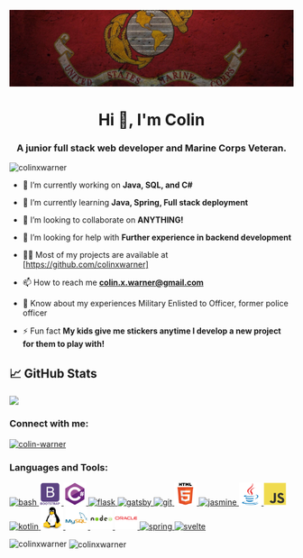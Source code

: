 
![Marine Corps Flag header](IMG/USMC-header.jpg "Semper Fidelis")
<h1 align="center">Hi 👋, I'm Colin</h1>
<h3 align="center">A junior full stack web developer and Marine Corps Veteran.</h3>

<p align="left"> <img src="https://komarev.com/ghpvc/?username=colinxwarner&label=Profile%20views&color=0e75b6&style=flat" alt="colinxwarner" /> </p>

- 🔭 I’m currently working on **Java, SQL, and C#**

- 🌱 I’m currently learning **Java, Spring, Full stack deployment**

- 👯 I’m looking to collaborate on **ANYTHING!**

- 🤝 I’m looking for help with **Further experience in backend development**

- 👨‍💻 Most of my projects are available at [https://github.com/colinxwarner]

- 📫 How to reach me **colin.x.warner@gmail.com**

- 📄 Know about my experiences Military Enlisted to Officer, former police officer

- ⚡ Fun fact **My kids give me stickers anytime I develop a new project for them to play with!**

## &#x1f4c8; GitHub Stats

<a href="https://github.com/colinxwarner/colinxwarner">
  <img align="center" src="https://github-readme-stats.vercel.app/api/top-langs/?username=colinxwarner&hide=tex&title_color=ffffff&text_color=c9cacc&icon_color=2bbc8a&bg_color=1d1f21" />
</a>

<h3 align="left">Connect with me:</h3>
<p align="left">
<a href="https://linkedin.com/in/colin-warner" target="blank"><img align="center" src="https://cdn.jsdelivr.net/npm/simple-icons@3.0.1/icons/linkedin.svg" alt="colin-warner" height="30" width="40" /></a>
</p>

<h3 align="left">Languages and Tools:</h3>
<p align="left"> <a href="https://www.gnu.org/software/bash/" target="_blank"> <img src="https://www.vectorlogo.zone/logos/gnu_bash/gnu_bash-icon.svg" alt="bash" width="40" height="40"/> </a> <a href="https://getbootstrap.com" target="_blank"> <img src="https://raw.githubusercontent.com/devicons/devicon/master/icons/bootstrap/bootstrap-plain-wordmark.svg" alt="bootstrap" width="40" height="40"/> </a> <a href="https://www.w3schools.com/cs/" target="_blank"> <img src="https://raw.githubusercontent.com/devicons/devicon/master/icons/csharp/csharp-original.svg" alt="csharp" width="40" height="40"/> </a> <a href="https://flask.palletsprojects.com/" target="_blank"> <img src="https://www.vectorlogo.zone/logos/pocoo_flask/pocoo_flask-icon.svg" alt="flask" width="40" height="40"/> </a> <a href="https://www.gatsbyjs.com/" target="_blank"> <img src="https://www.vectorlogo.zone/logos/gatsbyjs/gatsbyjs-icon.svg" alt="gatsby" width="40" height="40"/> </a> <a href="https://git-scm.com/" target="_blank"> <img src="https://www.vectorlogo.zone/logos/git-scm/git-scm-icon.svg" alt="git" width="40" height="40"/> </a> <a href="https://www.w3.org/html/" target="_blank"> <img src="https://raw.githubusercontent.com/devicons/devicon/master/icons/html5/html5-original-wordmark.svg" alt="html5" width="40" height="40"/> </a> <a href="https://jasmine.github.io/" target="_blank"> <img src="https://www.vectorlogo.zone/logos/jasmine/jasmine-icon.svg" alt="jasmine" width="40" height="40"/> </a> <a href="https://www.java.com" target="_blank"> <img src="https://raw.githubusercontent.com/devicons/devicon/master/icons/java/java-original.svg" alt="java" width="40" height="40"/> </a> <a href="https://developer.mozilla.org/en-US/docs/Web/JavaScript" target="_blank"> <img src="https://raw.githubusercontent.com/devicons/devicon/master/icons/javascript/javascript-original.svg" alt="javascript" width="40" height="40"/> </a> <a href="https://kotlinlang.org" target="_blank"> <img src="https://www.vectorlogo.zone/logos/kotlinlang/kotlinlang-icon.svg" alt="kotlin" width="40" height="40"/> </a> <a href="https://www.linux.org/" target="_blank"> <img src="https://raw.githubusercontent.com/devicons/devicon/master/icons/linux/linux-original.svg" alt="linux" width="40" height="40"/> </a> <a href="https://www.mysql.com/" target="_blank"> <img src="https://raw.githubusercontent.com/devicons/devicon/master/icons/mysql/mysql-original-wordmark.svg" alt="mysql" width="40" height="40"/> </a> <a href="https://nodejs.org" target="_blank"> <img src="https://raw.githubusercontent.com/devicons/devicon/master/icons/nodejs/nodejs-original-wordmark.svg" alt="nodejs" width="40" height="40"/> </a> <a href="https://www.oracle.com/" target="_blank"> <img src="https://raw.githubusercontent.com/devicons/devicon/master/icons/oracle/oracle-original.svg" alt="oracle" width="40" height="40"/> </a> <a href="https://spring.io/" target="_blank"> <img src="https://www.vectorlogo.zone/logos/springio/springio-icon.svg" alt="spring" width="40" height="40"/> </a> <a href="https://svelte.dev" target="_blank"> <img src="https://upload.wikimedia.org/wikipedia/commons/1/1b/Svelte_Logo.svg" alt="svelte" width="40" height="40"/> </a> </p>



<p><img align="left" src="https://github-readme-stats.vercel.app/api/top-langs?username=colinxwarner&show_icons=true&locale=en&layout=compact" alt="colinxwarner" /></p>

<p>&nbsp;<img align="center" src="https://github-readme-stats.vercel.app/api?username=colinxwarner&show_icons=true&locale=en" alt="colinxwarner" /></p>

<!-- <h3 align="left">Support:</h3>
<p><a href="https://www.buymeacoffee.com/colinxwarner"> <img align="left" src="https://cdn.buymeacoffee.com/buttons/v2/default-yellow.png" height="50" width="210" alt="colinxwarner" /></a></p><br><br> -->

